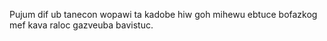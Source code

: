 Pujum dif ub tanecon wopawi ta kadobe hiw goh mihewu ebtuce bofazkog mef kava raloc gazveuba bavistuc.